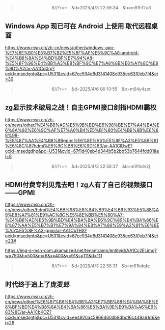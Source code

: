 
>　　　　　　　　6//?r=⭐　&d=2025/4/3 22:59:34　&b=m91hf2u3
## Windows App 现已可在 Android 上使用 取代远程桌面
https://www.msn.cn/zh-cn/news/other/windows-app-%E7%8E%B0%E5%B7%B2%E5%8F%AF%E5%9C%A8-android-%E4%B8%8A%E4%BD%BF%E7%94%A8-%E5%8F%96%E4%BB%A3%E8%BF%9C%E7%A8%8B%E6%A1%8C%E9%9D%A2/ar-AA1Cd0rg?ocid=msedgntp&pc=U531&cvid=67ee934d8d3141408c935ec63f0eb7f4&ei=30

>　　　　　　　　6//?r=⭐　&d=2025/4/6 09:10:55　&b=m94y4zot
## zg显示技术破局之战！自主GPMI接口剑指HDMI霸权
https://www.msn.cn/zh-cn/news/other/%E4%B8%AD%E5%9B%BD%E6%98%BE%E7%A4%BA%E6%8A%80%E6%9C%AF%E7%A0%B4%E5%B1%80%E4%B9%8B%E6%88%98-%E8%87%AA%E4%B8%BBgpmi%E6%8E%A5%E5%8F%A3%E5%89%91%E6%8C%87hdmi%E9%9C%B8%E6%9D%83/ar-AA1ClDwE?ocid=msedgdhp&pc=U531&cvid=67f1d40eb4d344b5b2bb53b7644fdd01&ei=8

>　　　　　　　　6//?r=⭐　&d=2025/4/3 22:58:37　&b=m91hdv2j
## HDMI付费专利见鬼去吧！zg人有了自己的视频接口——GPMI
https://www.msn.cn/zh-cn/news/other/hdmi%E4%BB%98%E8%B4%B9%E4%B8%93%E5%88%A9%E8%A7%81%E9%AC%BC%E5%8E%BB%E5%90%A7-%E4%B8%AD%E5%9B%BD%E4%BA%BA%E6%9C%89%E4%BA%86%E8%87%AA%E5%B7%B1%E7%9A%84%E8%A7%86%E9%A2%91%E6%8E%A5%E5%8F%A3-gpmi/ar-AA1CbTHS?ocid=msedgntp&pc=U531&cvid=67ee934d8d3141408c935ec63f0eb7f4&ei=23#

https://img-s-msn-com.akamaized.net/tenant/amp/entityid/AA1Cc2EI.img?w=750&h=500&m=6&x=400&y=91&s=111&d=111

>　　　　　　　　6//?r=⭐　&d=2025/4/3 22:58:31　&b=m91hdqfe
## 时代终于追上了庞麦郎
https://www.msn.cn/zh-cn/news/other/%E6%97%B6%E4%BB%A3%E7%BB%88%E4%BA%8E%E8%BF%BD%E4%B8%8A%E4%BA%86%E5%BA%9E%E9%BA%A6%E9%83%8E/ar-AA1CbKOZ?ocid=msedgntp&pc=U531&cvid=ee4920a45966460db8dbc16c449a61d6&ei=26
